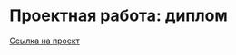# Проектная работа: диплом

<a href="https://github.com/LgvGeo/graduate_work/" title="Ссылка на проект">Ссылка на проект</a>
